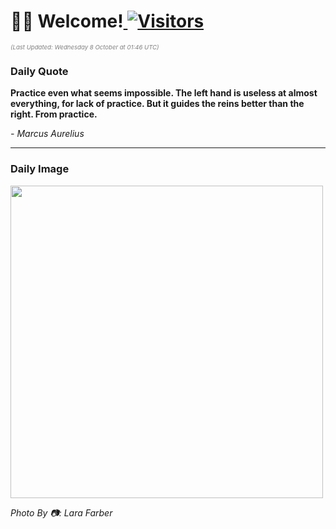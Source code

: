 <h1>👋🏽 Welcome!<a href="https://github.com/OmitNomis/"> <img src="https://visitor-badge.laobi.icu/badge?page_id=OmitNomis" alt="Visitors"></a></h1>

<i><p style="font-size: 0.6rem; color:gray">(Last Updated: Wednesday 8 October at 01:46 UTC)</p></i>

<h3> Daily Quote </h3>
<b><p>Practice even what seems impossible. The left hand is useless at almost everything, for lack of practice. But it guides the reins better than the right. From practice.</p></b>
<i><caption style="font-size: 0.8rem; color:gray;">- Marcus Aurelius</caption></i>


<hr>

<h3>Daily Image</h3>
<a href="https://images.pexels.com/photos/34190190/pexels-photo-34190190.jpeg" target="_blank"><img style="height:500px;" src="https://images.pexels.com/photos/34190190/pexels-photo-34190190.jpeg"/></a>

<i><caption style="font-size: 0.8rem; color:gray;"> Photo By 📷: Lara Farber</caption></i>

